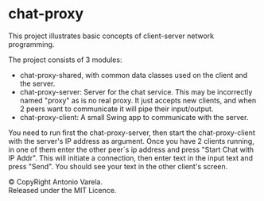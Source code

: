 # chat-proxy

This project illustrates basic concepts of client-server network programming. 

The project consists of 3 modules:
* chat-proxy-shared, with common data classes used on the client and the server.
* chat-proxy-server: Server for the chat service. This may be incorrectly named "proxy" as is no real proxy. It just accepts
new clients, and when 2 peers want to communicate it will pipe their input/output.
* chat-proxy-client: A small Swing app to communicate with the server.

You need to run first the chat-proxy-server, then start the chat-proxy-client with the server's IP address as argument. 
Once you have 2 clients running, in one of them enter the other peer´s ip address and press "Start Chat with IP Addr".
This will initiate a connection, then enter text in the input text and press "Send". You should see your text in the other
client's screen.

&copy; CopyRight Antonio Varela.<br/>
Released under the MIT Licence.
